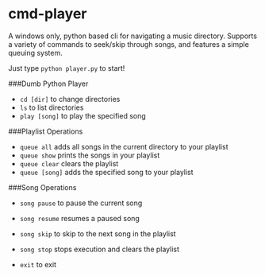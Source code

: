 cmd-player
==========

A windows only, python based cli for navigating a music directory. Supports a variety of commands to seek/skip through songs, and features a  simple queuing system.

Just type `python player.py` to start!

###Dumb Python Player
 - `cd [dir]` to change directories
 - `ls` to list directories
 - `play [song]` to play the specified song

###Playlist Operations
 - `queue all` adds all songs in the current directory to your playlist
 - `queue show` prints the songs in your playlist
 - `queue clear` clears the playlist
 - `queue [song]` adds the specified song to your playlist

###Song Operations
 - `song pause` to pause the current song
 - `song resume` resumes a paused song
 - `song skip` to skip to the next song in the playlist
 - `song stop` stops execution and clears the playlist

 - `exit` to exit